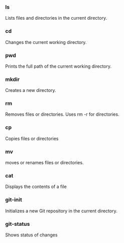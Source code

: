 ### ls
Lists files and directories in the current directory.

### cd
Changes the current working directory.

### pwd 
Prints the full path of the current working directory.  

### mkdir
Creates a new directory. 

### rm
Removes files or directories. Uses rm -r for directories. 

### cp 
Copies files or directories

### mv 
moves or renames files or directories. 

### cat 
Displays the contents of a file 

### git-init
Initializes a new Git repository in the current directory. 

### git-status
Shows status of changes